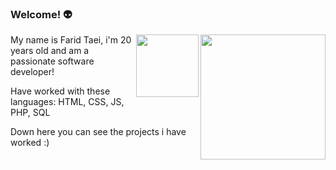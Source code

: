 ### Welcome! 👽
<img align="right" width="200" src="https://github.com/leviathanbasket/leviathanbasket/assets/148531582/ee01ce96-dcf7-4edb-a448-e3679ac44ee9"/>
<img align="right" width="100" height="100" src="https://picsum.photos/100/100">


My name is Farid Taei, i'm 20 years old and am a passionate software developer!

Have worked with these languages: HTML, CSS, JS, PHP, SQL

Down here you can see the projects i have worked :) 
